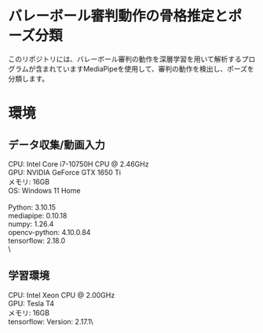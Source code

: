 # バレーボール審判動作の骨格推定とポーズ分類

このリポジトリには、バレーボール審判の動作を深層学習を用いて解析するプログラムが含まれていますMediaPipeを使用して、審判の動作を検出し、ポーズを分類します。

# 環境

## データ収集/動画入力
CPU: Intel Core i7-10750H CPU @ 2.46GHz \
GPU: NVIDIA GeForce GTX 1650 Ti \
メモリ: 16GB \
OS: Windows 11 Home \
\
Python: 3.10.15 \
mediapipe: 0.10.18\
numpy: 1.26.4\
opencv-python: 4.10.0.84\
tensorflow: 2.18.0\
\
## 学習環境
CPU: Intel Xeon CPU @ 2.00GHz\
GPU: Tesla T4\
メモリ: 16GB\
tensorflow: Version: 2.17.1\

